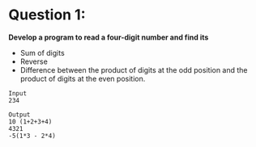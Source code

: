 # Question 1:

**Develop a program to read a four-digit number and find its**  
- Sum of digits  
- Reverse  
- Difference between the product of digits at the odd position and the product of digits at the even position.  

```Example:
Input
234

Output
10 (1+2+3+4)
4321
-5(1*3 - 2*4)
````
